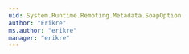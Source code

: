 ```yaml
---
uid: System.Runtime.Remoting.Metadata.SoapOption
author: "Erikre"
ms.author: "erikre"
manager: "erikre"
---
```

